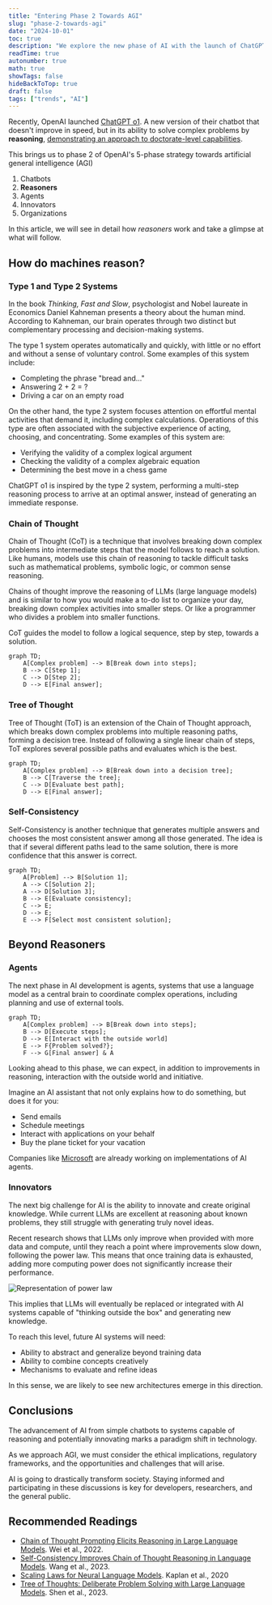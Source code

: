 ```yaml
---
title: "Entering Phase 2 Towards AGI"
slug: "phase-2-towards-agi"
date: "2024-10-01"
toc: true
description: "We explore the new phase of AI with the launch of ChatGPT o1, analyzing how advanced reasoning systems are bringing technology closer to Artificial General Intelligence (AGI). Discover key techniques like Chain of Thought and Tree of Thought, and glimpse into the future of AI agents and innovators."
readTime: true
autonumber: true
math: true
showTags: false
hideBackToTop: true
draft: false
tags: ["trends", "AI"]
---
```


Recently, OpenAI launched [ChatGPT o1](https://openai.com/index/introducing-openai-o1-preview/). A new version of their chatbot that doesn't improve in speed, but in its ability to solve complex problems by **reasoning**, [demonstrating an approach to doctorate-level capabilities](https://openai.com/index/learning-to-reason-with-llms/).

This brings us to phase 2 of OpenAI's 5-phase strategy towards artificial general intelligence (AGI)

1. Chatbots
2. **Reasoners**
3. Agents
4. Innovators
5. Organizations

In this article, we will see in detail how *reasoners* work and take a glimpse at what will follow.

## How do machines reason?

### Type 1 and Type 2 Systems

In the book *Thinking, Fast and Slow*, psychologist and Nobel laureate in Economics Daniel Kahneman presents a theory about the human mind. According to Kahneman, our brain operates through two distinct but complementary processing and decision-making systems.

The type 1 system operates automatically and quickly, with little or no effort and without a sense of voluntary control. Some examples of this system include:

- Completing the phrase "bread and..."
- Answering 2 + 2 = ?
- Driving a car on an empty road

On the other hand, the type 2 system focuses attention on effortful mental activities that demand it, including complex calculations. Operations of this type are often associated with the subjective experience of acting, choosing, and concentrating. Some examples of this system are:

- Verifying the validity of a complex logical argument
- Checking the validity of a complex algebraic equation
- Determining the best move in a chess game

ChatGPT o1 is inspired by the type 2 system, performing a multi-step reasoning process to arrive at an optimal answer, instead of generating an immediate response.

### Chain of Thought

Chain of Thought (CoT) is a technique that involves breaking down complex problems into intermediate steps that the model follows to reach a solution. Like humans, models use this chain of reasoning to tackle difficult tasks such as mathematical problems, symbolic logic, or common sense reasoning.

Chains of thought improve the reasoning of LLMs (large language models) and is similar to how you would make a to-do list to organize your day, breaking down complex activities into smaller steps. Or like a programmer who divides a problem into smaller functions.

CoT guides the model to follow a logical sequence, step by step, towards a solution.

```mermaid
graph TD;
    A[Complex problem] --> B[Break down into steps];
    B --> C[Step 1];
    C --> D[Step 2];
    D --> E[Final answer];
```

### Tree of Thought

Tree of Thought (ToT) is an extension of the Chain of Thought approach, which breaks down complex problems into multiple reasoning paths, forming a decision tree. Instead of following a single linear chain of steps, ToT explores several possible paths and evaluates which is the best.

```mermaid
graph TD;
    A[Complex problem] --> B[Break down into a decision tree];
    B --> C[Traverse the tree];
    C --> D[Evaluate best path];
    D --> E[Final answer];
```

### Self-Consistency

Self-Consistency is another technique that generates multiple answers and chooses the most consistent answer among all those generated. The idea is that if several different paths lead to the same solution, there is more confidence that this answer is correct.

```mermaid
graph TD;
    A[Problem] --> B[Solution 1];
    A --> C[Solution 2];
    A --> D[Solution 3];
    B --> E[Evaluate consistency];
    C --> E;
    D --> E;
    E --> F[Select most consistent solution];
```

## Beyond Reasoners

### Agents

The next phase in AI development is agents, systems that use a language model as a central brain to coordinate complex operations, including planning and use of external tools.

```mermaid
graph TD;
    A[Complex problem] --> B[Break down into steps];
    B --> D[Execute steps];
    D --> E[Interact with the outside world]
    E --> F{Problem solved?};
    F --> G[Final answer] & A
```

Looking ahead to this phase, we can expect, in addition to improvements in reasoning, interaction with the outside world and initiative.

Imagine an AI assistant that not only explains how to do something, but does it for you:

- Send emails
- Schedule meetings
- Interact with applications on your behalf
- Buy the plane ticket for your vacation

Companies like [Microsoft](https://github.com/microsoft/autogen) are already working on implementations of AI agents.

### Innovators

The next big challenge for AI is the ability to innovate and create original knowledge. While current LLMs are excellent at reasoning about known problems, they still struggle with generating truly novel ideas.

Recent research shows that LLMs only improve when provided with more data and compute, until they reach a point where improvements slow down, following the power law. This means that once training data is exhausted, adding more computing power does not significantly increase their performance.

![Representation of power law](/2024-10-01-fase-2-hacia-la-agi/power-laws.png)

This implies that LLMs will eventually be replaced or integrated with AI systems capable of "thinking outside the box" and generating new knowledge.

To reach this level, future AI systems will need:

- Ability to abstract and generalize beyond training data
- Ability to combine concepts creatively
- Mechanisms to evaluate and refine ideas

In this sense, we are likely to see new architectures emerge in this direction.

## Conclusions

The advancement of AI from simple chatbots to systems capable of reasoning and potentially innovating marks a paradigm shift in technology.

As we approach AGI, we must consider the ethical implications, regulatory frameworks, and the opportunities and challenges that will arise.

AI is going to drastically transform society. Staying informed and participating in these discussions is key for developers, researchers, and the general public.

## Recommended Readings

- [Chain of Thought Prompting Elicits Reasoning in Large Language Models](https://arxiv.org/abs/2201.11903). Wei et al., 2022.
- [Self-Consistency Improves Chain of Thought Reasoning in Language Models](https://arxiv.org/abs/2203.11171). Wang et al., 2023.
- [Scaling Laws for Neural Language Models](https://arxiv.org/abs/2001.08361). Kaplan et al., 2020
- [Tree of Thoughts: Deliberate Problem Solving with Large Language Models](https://arxiv.org/abs/2305.10601). Shen et al., 2023.